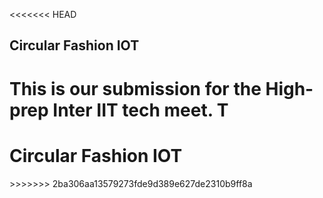 <<<<<<< HEAD
## Circular Fashion IOT

This is our submission for the High-prep Inter IIT tech meet. T
=======
<h1> Circular Fashion IOT </h1>
>>>>>>> 2ba306aa13579273fde9d389e627de2310b9ff8a
